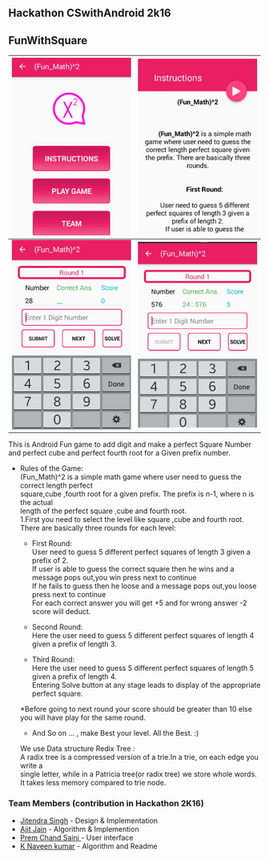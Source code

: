 ## Hackathon CSwithAndroid 2k16
 
## FunWithSquare

  
| ![](Screenshot_2016-10-19-23-42-25-1.png) | ![](Screenshot_2016-10-19-23-42-40-1.png)  |
|-------------------------------------------|--------------------------------------------|
| ![](Screenshot_2016-10-19-23-42-54-1.png) | ![](Screenshot_2016-10-19-23-43-21-1.png)  | 
   

This is Android Fun game to add digit and make a perfect Square Number and perfect cube and perfect fourth root  for a  Given prefix number.
 
* Rules of the Game:<br/>
    (Fun_Math)^2 is a simple math game where user need to guess the correct length perfect<br/>
    square,cube ,fourth root for a  given prefix. The prefix is n-1, where n is the actual<br/>
    length of the perfect square ,cube and fourth root.<br/>
    1.First you need to select the level like square ,cube and fourth root.</br>
 There are basically three rounds for each level:<br/>
   * First Round:<br/>
     User need to guess 5 different perfect squares of length 3 given a prefix of 2.<br/>
     If user is able to guess the correct square then he wins and a message pops out,you win press next to continue<br/>
     If he fails to guess then he loose and a message pops out,you loose press next to continue <br/>
     For each correct answer you will get +5 and for wrong answer -2 score will deduct.</br>

  * Second Round:<br/>
    Here the user need to guess 5 different perfect squares of length 4 given a prefix of length 3.<br/>

  * Third Round:<br/>
    Here the user need to guess 5 different perfect squares of length 5 given a prefix of length 4.<br/>
    Entering Solve button at any stage leads to display of the appropriate perfect square.<br/>
    
  *Before going to next round your score should be greater than 10 else you will have play for the same round.
 
  * And So on ...  , make Best your level. All the Best. :)<br/>
 
   We use Data structure Redix Tree :<br/>
     A radix tree is a compressed version of a trie.In a trie, on each edge you write a<br/> 
     single letter, while in a Patricia tree(or radix tree) we store whole words.<br/>
     It takes less memory compared to trie node.
### Team Members (contribution in Hackathon 2K16)

* [Jitendra Singh](https://github.com/jsroyal) - Design & Implementation
* [Ajit Jain](https://github.com/ajit1515ajit) - Algorithm & Implemention
* [Prem Chand Saini ](https://github.com/pcsaini) - User interface 
* [K Naveen kumar](https://github.com/naveen) - Algorithm and Readme    

